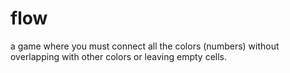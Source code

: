 # flow

a game where you must connect all the colors (numbers) without overlapping with other colors or leaving empty cells.
